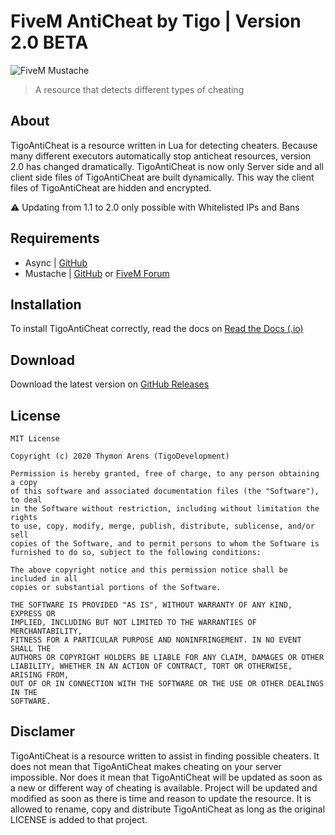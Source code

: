 # FiveM AntiCheat by Tigo | Version 2.0 BETA
![FiveM Mustache](https://i.imgur.com/xulDluF.jpg)

> A resource that detects different types of cheating

## About
TigoAntiCheat is a resource written in Lua for detecting cheaters. Because many different executors automatically stop anticheat resources, version 2.0 has changed dramatically. TigoAntiCheat is now only Server side and all client side files of TigoAntiCheat are built dynamically. This way the client files of TigoAntiCheat are hidden and encrypted.

⚠️ Updating from 1.1 to 2.0 only possible with Whitelisted IPs and Bans

## Requirements
- Async | [GitHub](https://github.com/ESX-Org/async)
- Mustache | [GitHub](https://github.com/TigoDevelopment/FiveM-Mustache) or [FiveM Forum](https://forum.cfx.re/t/fivem-mustache-logic-less-mustache-templates-in-fivem-lua/1159921)

## Installation
To install TigoAntiCheat correctly, read the docs on [Read the Docs (.io)](https://tigoanticheat.readthedocs.io/)

## Download
Download the latest version on [GitHub Releases](https://github.com/TigoDevelopment/TigoAntiCheat/releases)

## License
```license
MIT License

Copyright (c) 2020 Thymon Arens (TigoDevelopment)

Permission is hereby granted, free of charge, to any person obtaining a copy
of this software and associated documentation files (the "Software"), to deal
in the Software without restriction, including without limitation the rights
to use, copy, modify, merge, publish, distribute, sublicense, and/or sell
copies of the Software, and to permit persons to whom the Software is
furnished to do so, subject to the following conditions:

The above copyright notice and this permission notice shall be included in all
copies or substantial portions of the Software.

THE SOFTWARE IS PROVIDED "AS IS", WITHOUT WARRANTY OF ANY KIND, EXPRESS OR
IMPLIED, INCLUDING BUT NOT LIMITED TO THE WARRANTIES OF MERCHANTABILITY,
FITNESS FOR A PARTICULAR PURPOSE AND NONINFRINGEMENT. IN NO EVENT SHALL THE
AUTHORS OR COPYRIGHT HOLDERS BE LIABLE FOR ANY CLAIM, DAMAGES OR OTHER
LIABILITY, WHETHER IN AN ACTION OF CONTRACT, TORT OR OTHERWISE, ARISING FROM,
OUT OF OR IN CONNECTION WITH THE SOFTWARE OR THE USE OR OTHER DEALINGS IN THE
SOFTWARE.
```

## Disclamer
TigoAntiCheat is a resource written to assist in finding possible cheaters. It does not mean that TigoAntiCheat makes cheating on your server impossible. Nor does it mean that TigoAntiCheat will be updated as soon as a new or different way of cheating is available. Project will be updated and modified as soon as there is time and reason to update the resource. It is allowed to rename, copy and distribute TigoAntiCheat as long as the original LICENSE is added to that project.